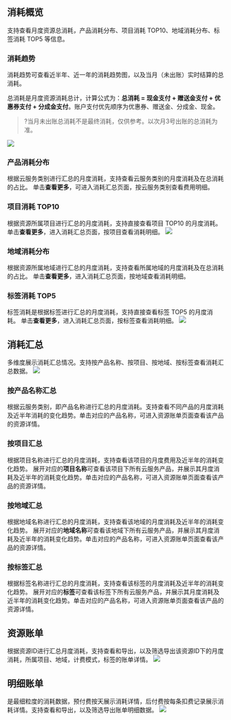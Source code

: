 ## 消耗概览
支持查看月度资源总消耗，产品消耗分布、项目消耗 TOP10、地域消耗分布、标签消耗 TOP5 等信息。

### 消耗趋势
消耗趋势可查看近半年、近一年的消耗趋势图，以及当月（未出账）实时结算的总消耗。

总消耗是月度资源消耗总计，计算公式为：**总消耗 = 现金支付 + 赠送金支付 + 优惠券支付 + 分成金支付**。账户支付优先顺序为优惠券、赠送金、分成金、现金。
>?当月未出账总消耗不是最终消耗，仅供参考。以次月3号出账的总消耗为准。
>
![](https://qcloudimg.tencent-cloud.cn/raw/9900b1df11e531a1a401cc3120cf12b0.png)

### 产品消耗分布
根据云服务类别进行汇总的月度消耗，支持查看云服务类别的月度消耗及在总消耗的占比。
单击**查看更多**，可进入消耗汇总页面，按云服务类别查看费用明细。

### 项目消耗 TOP10
根据资源所属项目进行汇总的月度消耗，支持直接查看项目 TOP10 的月度消耗。
单击**查看更多**，进入消耗汇总页面，按项目查看消耗明细。
 ![](https://qcloudimg.tencent-cloud.cn/raw/ab24090ad2236d45d01aba9322696b53.png)

### 地域消耗分布
根据资源所属地域进行汇总的月度消耗，支持查看所属地域的月度消耗及在总消耗的占比。
单击**查看更多**，进入消耗汇总页面，按地域查看消耗明细。

### 标签消耗 TOP5
标签消耗是根据标签进行汇总的月度消耗，支持直接查看标签 TOP5 的月度消耗。
单击**查看更多**，进入消耗汇总页面，按标签查看消耗明细。
![](https://qcloudimg.tencent-cloud.cn/raw/a9c8196c8600e09fcdc0fe9b50b147b2.png)

## 消耗汇总
多维度展示消耗汇总情况。支持按产品名称、按项目、按地域、按标签查看消耗汇总数据。
![](https://qcloudimg.tencent-cloud.cn/raw/6b12a88f30c20bbcafdc7d9258e393f8.png)

### 按产品名称汇总
根据云服务类别，即产品名称进行汇总的月度消耗。支持查看不同产品的月度消耗及近半年消耗的变化趋势。单击对应的产品名称，可进入资源账单页面查看该产品的资源详情。

### 按项目汇总
根据项目名称进行汇总的月度消耗，支持查看该项目的月度费用及近半年的消耗变化趋势。
展开对应的**项目名称**可查看该项目下所有云服务产品，并展示其月度消耗及近半年的消耗变化趋势。单击对应的产品名称，可进入资源账单页面查看该产品的资源详情。

### 按地域汇总
根据地域名称进行汇总的月度消耗，支持查看该地域的月度消耗及近半年的消耗变化趋势。
展开对应的**地域名称**可查看该地域下所有云服务产品，并展示其月度消耗及近半年的消耗变化趋势。单击对应的产品名称，可进入资源账单页面查看该产品的资源详情。

### 按标签汇总
根据标签名称进行汇总的月度消耗，支持查看该标签的月度消耗及近半年的消耗变化趋势。
展开对应的**标签**可查看该标签下所有云服务产品，并展示其月度消耗及近半年的消耗变化趋势。单击对应的产品名称，可进入资源账单页面查看该产品的资源详情。

## 资源账单
根据资源ID进行汇总月度消耗，支持查看和导出，以及筛选导出该资源ID下的月度消耗，所属项目、地域，计费模式，标签的账单详情。
 ![](https://qcloudimg.tencent-cloud.cn/raw/ec251638b5bd843abed1f4f052464946.png)

## 明细账单
是最细粒度的消耗数据，预付费按天展示消耗详情，后付费按每条扣费记录展示消耗详情。支持查看和导出，以及筛选导出账单明细数据。
![](https://qcloudimg.tencent-cloud.cn/raw/5934774fc0cdff16e07cdfeba65f8b7a.png)
